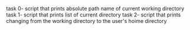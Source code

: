 task 0- script that prints absolute path name of current working directory
task 1- script that prints list of current directory
task 2- script that prints changing from the working directory to the user's hoime directory
